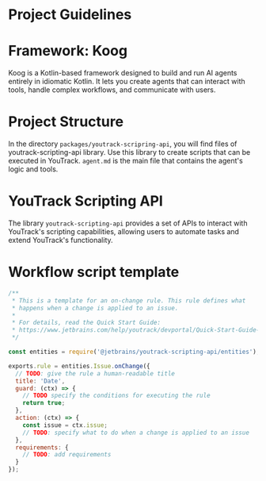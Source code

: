 # Project Guidelines

# Framework: Koog
Koog is a Kotlin-based framework designed to build and run AI agents entirely in idiomatic Kotlin. It lets you create agents that can interact with tools, handle complex workflows, and communicate with users.

# Project Structure
In the directory `packages/youtrack-scripring-api`, you will find files of youtrack-scripting-api library.
Use this library to create scripts that can be executed in YouTrack.
`agent.md` is the main file that contains the agent's logic and tools.

# YouTrack Scripting API
The library `youtrack-scripting-api` provides a set of APIs to interact with YouTrack's scripting capabilities, allowing users to automate tasks and extend YouTrack's functionality.

# Workflow script template
```javascript
/**
 * This is a template for an on-change rule. This rule defines what
 * happens when a change is applied to an issue.
 *
 * For details, read the Quick Start Guide:
 * https://www.jetbrains.com/help/youtrack/devportal/Quick-Start-Guide-Workflows-JS.html
 */

const entities = require('@jetbrains/youtrack-scripting-api/entities');

exports.rule = entities.Issue.onChange({
  // TODO: give the rule a human-readable title
  title: 'Date',
  guard: (ctx) => {
    // TODO specify the conditions for executing the rule
    return true;
  },
  action: (ctx) => {
    const issue = ctx.issue;
    // TODO: specify what to do when a change is applied to an issue
  },
  requirements: {
    // TODO: add requirements
  }
});
```
